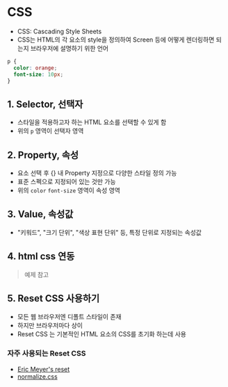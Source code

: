 # CSS

- CSS: Cascading Style Sheets
- CSS는 HTML의 각 요소의 style을 정의하여 Screen 등에 어떻게 렌더링하면 되는지 브라우저에 설명하기 위한 언어

```css
p {
  color: orange;
  font-size: 10px;
}
```

## 1. Selector, 선택자

- 스타일을 적용하고자 하는 HTML 요소를 선택할 수 있게 함
- 위의 `p` 영역이 선택자 영역

## 2. Property, 속성

- 요소 선택 후 {} 내 Property 지정으로 다양한 스타일 정의 가능
- 표준 스펙으로 지정되어 있는 것만 가능
- 위의 `color` `font-size` 영역이 속성 영역

## 3. Value, 속성값

- "키워드", "크기 단위", "색상 표현 단위" 등, 특정 단위로 지정되는 속성값

## 4. html css 연동

> 예제 참고

## 5. Reset CSS 사용하기

- 모든 웹 브라우저엔 디폴트 스타일이 존재
- 하지만 브라우저마다 상이
- Reset CSS 는 기본적인 HTML 요소의 CSS를 초기화 하는데 사용

### 자주 사용되는 Reset CSS

- [Eric Meyer's reset](http://meyerweb.com/eric/tools/css/reset/)
- [normalize.css](https://necolas.github.io/normalize.css/)
